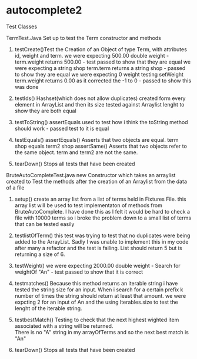 # autocomplete2
Test Classes

TermTest.Java
Set up to test the Term constructor  and methods

1. testCreate()Test the Creation of an Object of type Term, with attributes  id, weight and term.
we were expecting 500.00 double weight  -  term.weight returns 500.00 -  test passed to show that they are equal
we were expecting a string shop            term.term returns a string shop - passed to show they are equal
we were expecting 0 weight testing setWeight term.weight returns 0.00 as it corrected the -1 to 0 - passed to show this was done


2. testIds()
Hashset(which does not allow duplicates)  created form every element in ArrayList and then its size tested against Arraylist lenght to show they are both equal


3. testToString()
assertEquals used to test how i think the toString method should work - passed test to it is equal


4. testEquals() 
assertEquals() Asserts that two objects are equal. term shop equals term2 shop 
assertSame() Asserts that two objects refer to the same object. term and term2 are not the same.

5. tearDown()
Stops all tests that have been created







BruteAutoCompleteTest.java
new Constructor which takes an arraylist created to Test the methods after the creation of an Arraylist from the data of a file

1. setup() 
create an array list from a list of terms held in Fixtures File. this array list will be used to test implementaton of methods from BruteAutoComplete.  I have done this as I felt it would be hard to check a file with 10000 terms so i broke the problem down to a small list of terms that can be tested easily

2. testlistOfTerm()
this test was trying to test that no duplicates were being added to the ArrayList. Sadly I was unable to implement this in my code after many a refactor and the test is failing.  List should return 5 but is returning a size of 6.

3. testWeight()
we were expecting 2000.00 double weight  -  Search for weightOf "An" -  test passed to show that it is correct

4. testmatches()
Because this method returns an iterable string i have tested the string size for an input.  When i search for a certain prefix k number of times the string should return at least that amount.
we were expcting 2 for an input of An and the using Iterables.size to test the lenght of the iterable string.

5. testbestMatch()
Testing to check that the next highest wighted item associated with a string will be returned.  
There is no "A" string in my arrayOfTerms and so the next best match is "An"

6. tearDown()
Stops all tests that have been created


